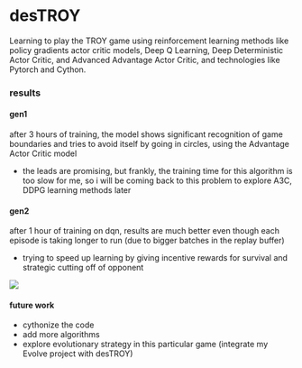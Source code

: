 # desTROY
Learning to play the TROY game using reinforcement learning methods like policy
gradients actor critic models, Deep Q Learning, Deep Deterministic Actor Critic,
and Advanced Advantage Actor Critic, and technologies like Pytorch and Cython.

### results
#### gen1
after 3 hours of training, the model shows significant recognition of game
boundaries and tries to avoid itself by going in circles, using the Advantage
Actor Critic model

- the leads are promising, but frankly, the training time for this algorithm is
  too slow for me, so i will be coming back to this problem to explore A3C,
  DDPG learning methods later

#### gen2
after 1 hour of training on dqn, results are much better even though each
episode is taking longer to run (due to bigger batches in the replay buffer)

- trying to speed up learning by giving incentive rewards for survival and
  strategic cutting off of opponent

![](res/training.gif)

#### future work
- cythonize the code
- add more algorithms
- explore evolutionary strategy in this particular game (integrate my Evolve
  project with desTROY)

